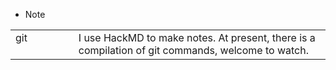  - Note
<table>
  <tr>
    <td valign="top" width="20%">git</td>
    <td valign="top" width="80%">I use HackMD to make notes. At present, there is a compilation of git commands, welcome to watch.</td>
  </tr>
</table>
